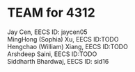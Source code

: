 # TEAM for 4312
Jay Cen, EECS ID: jaycen05 \
MingHong (Sophia) Xu, EECS ID:TODO \
Hengchao (William) Xiang, EECS ID:TODO \
Arshdeep Saini, EECS ID:TODO \
Siddharth Bhardwaj, EECS ID: sid16 
